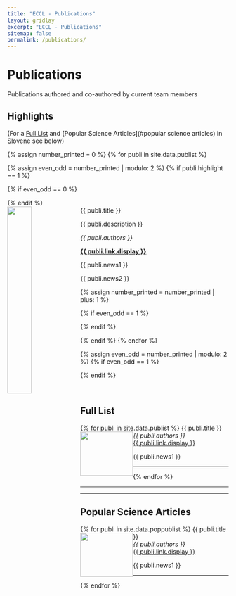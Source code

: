 ```yaml
---
title: "ECCL - Publications"
layout: gridlay
excerpt: "ECCL - Publications"
sitemap: false
permalink: /publications/
---
```



# Publications

Publications authored and co-authored by current team members

## Highlights

(For a [Full List](#full-list) and [Popular Science Articles](#popular science articles) in Slovene see below)

{% assign number_printed = 0 %}
{% for publi in site.data.publist %}

{% assign even_odd = number_printed | modulo: 2 %}
{% if publi.highlight == 1 %}

{% if even_odd == 0 %}
<div class="row">
{% endif %}

<div class="col-sm-6 clearfix">
 <div class="well">
  <pubtit>{{ publi.title }}</pubtit>
  <img src="{{ site.url }}{{ site.baseurl }}/images/pubpic/{{ publi.image }}" class="img-responsive" width="33%" style="float: left" />
  <p>{{ publi.description }}</p>
  <p><em>{{ publi.authors }}</em></p>
  <p><strong><a href="{{ publi.link.url }}">{{ publi.link.display }}</a></strong></p>
  <p class="text-success">{{ publi.news1 }}</p>
  <p> {{ publi.news2 }}</p>
  <div class="clearfix"></div>
 </div>
</div>

{% assign number_printed = number_printed | plus: 1 %}

{% if even_odd == 1 %}
</div>
{% endif %}

{% endif %}
{% endfor %}

{% assign even_odd = number_printed | modulo: 2 %}
{% if even_odd == 1 %}
</div>
{% endif %}

<p> &nbsp; </p>


## Full List

{% for publi in site.data.publist %}
  <img src="{{ site.url }}{{ site.baseurl }}/images/pubpic/{{ publi.image }}" class="img-responsive" style="float: left;" width="120" height="100">
  {{ publi.title }} <br />
  <em>{{ publi.authors }} </em><br /><a href="{{ publi.link.url }}">{{ publi.link.display }}</a>
  <p class="text-success">{{ publi.news1 }}</p>
  <div class="clearfix"></div>
  <hr>
{% endfor %}

<hr>
<hr>

## Popular Science Articles

{% for publi in site.data.poppublist %}
  <img src="{{ site.url }}{{ site.baseurl }}/images/pubpic/{{ publi.image }}" class="img-responsive" style="float: left;" width="120" height="100">
  {{ publi.title }} <br />
  <em>{{ publi.authors }} </em><br /><a href="{{ publi.link.url }}">{{ publi.link.display }}</a>
  <p class="text-success">{{ publi.news1 }}</p>
  <div class="clearfix"></div>
  <hr>
{% endfor %}

